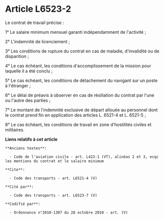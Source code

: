 # Article L6523-2

Le contrat de travail précise : 

1° Le salaire minimum mensuel garanti indépendamment de l'activité ; 

2° L'indemnité de licenciement ; 

3° Les conditions de rupture du contrat en cas de maladie, d'invalidité ou de disparition ; 

4° Le cas échéant, les conditions d'accomplissement de la mission pour laquelle il a été conclu ; 

5° Le cas échéant, les conditions de détachement du navigant sur un poste à l'étranger ; 

6° Le délai de préavis à observer en cas de résiliation du contrat par l'une ou l'autre des parties ; 

7° Le montant de l'indemnité exclusive de départ allouée au personnel dont le contrat prend fin en application des articles
L. 6521-4 et L. 6521-5 ;

8° Le cas échéant, les conditions de travail en zone d'hostilités civiles et militaires.

**Liens relatifs à cet article**

	**Anciens textes**:

	  - Code de l'aviation civile - art. L423-1 (VT), alinéas 2 et 3, ecqc les mentions du contrat et le salaire minimum

	**Cite**:

	  - Code des transports - art. L6521-4 (V)

	**Cité par**:

	  - Code des transports - art. L6523-7 (V)

	**Codifié par**:

	  - Ordonnance n°2010-1307 du 28 octobre 2010 - art. (V)

